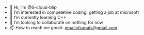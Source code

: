 - 👋 Hi, I’m @S-cloud-blip
- 👀 I’m interested in competetive coding, getting a job at microsoft
- 🌱 I’m currently learning C++
- 💞️ I’m looking to collaborate on nothing for now
- 📫 How to reach me gmail- emailofsonals@gmail.com

<!---
S-cloud-blip/S-cloud-blip is a ✨ special ✨ repository because its `README.md` (this file) appears on your GitHub profile.
You can click the Preview link to take a look at your changes.
--->
